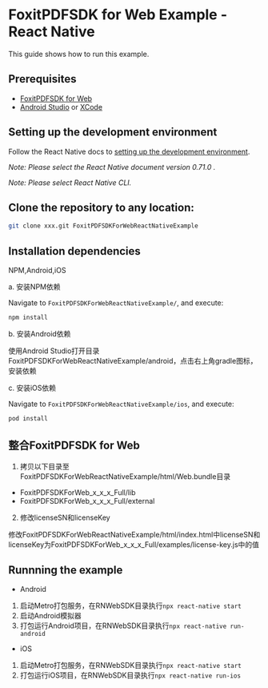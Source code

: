 # FoxitPDFSDK for Web Example - React Native

This guide shows how to run this example.

## Prerequisites

- [FoxitPDFSDK for Web](https://developers.foxit.com/products/web/)
- [Android Studio](https://developer.android.com/studio) or [XCode](https://developer.apple.com/xcode/)

## Setting up the development environment
Follow the React Native docs to [setting up the development environment](https://reactnative.dev/docs/environment-setup). 

_Note: Please select the React Native document version 0.71.0 ._

_Note: Please select React Native CLI._

## Clone the repository to any location:

```bash
git clone xxx.git FoxitPDFSDKForWebReactNativeExample
```

## Installation dependencies

NPM,Android,iOS

a. 安装NPM依赖

Navigate to `FoxitPDFSDKForWebReactNativeExample/`, and execute:

```bash
npm install
```

b. 安装Android依赖

使用Android Studio打开目录FoxitPDFSDKForWebReactNativeExample/android，点击右上角gradle图标，安装依赖

c. 安装iOS依赖

Navigate to `FoxitPDFSDKForWebReactNativeExample/ios`, and execute:

```bash
pod install
```

## 整合FoxitPDFSDK for Web

1. 拷贝以下目录至FoxitPDFSDKForWebReactNativeExample/html/Web.bundle目录

- FoxitPDFSDKForWeb_x_x_x_Full/lib
- FoxitPDFSDKForWeb_x_x_x_Full/external

2. 修改licenseSN和licenseKey

修改FoxitPDFSDKForWebReactNativeExample/html/index.html中licenseSN和licenseKey为FoxitPDFSDKForWeb_x_x_x_Full/examples/license-key.js中的值

## Runnning the example

- Android

1. 启动Metro打包服务，在RNWebSDK目录执行`npx react-native start`
2. 启动Android模拟器
3. 打包运行Android项目，在RNWebSDK目录执行`npx react-native run-android`

- iOS

1. 启动Metro打包服务，在RNWebSDK目录执行`npx react-native start`
2. 打包运行iOS项目，在RNWebSDK目录执行`npx react-native run-ios`
